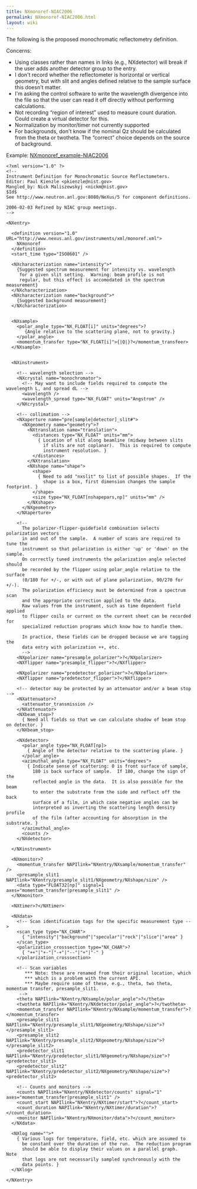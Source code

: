 ```yaml
---
title: NXmonoref-NIAC2006
permalink: NXmonoref-NIAC2006.html
layout: wiki
---
```


The following is the proposed monochromatic reflectometry definition.

Concerns:

-   Using classes rather than names in links (e.g., NXdetector) will
    break if the user adds another detector group to the entry.
-   I don't record whether the reflectometer is horizontal or vertical
    geometry, but with slit and angles defined relative to the sample
    surface this doesn't matter.
-   I'm asking the control software to write the wavelength divergence
    into the file so that the user can read it off directly without
    performing calculations.
-   Not recording “region of interest” used to measure count duration.
    Could create a virtual detector for this.
-   Normalization by monitor/timer not currently supported
-   For backgrounds, don't know if the nominal Qz should be calculated
    from the theta or twotheta. The “correct” choice depends on the
    source of background.

Example:
[NXmonoref\_example-NIAC2006](NXmonoref_example-NIAC2006.html "wikilink")

    <?xml version="1.0" ?>
    <!--
    Instrument Definition for Monochromatic Source Reflectometers.
    Editor: Paul Kienzle <pkienzle@nist.gov>
    Mangled_by: Nick Maliszewskyj <nickm@nist.gov>
    $Id$
    See http://www.neutron.anl.gov:8080/NeXus/5 for component definitions.

    2006-02-03 Refined by NIAC group meetings.
    -->

    <NXentry>

      <definition version="1.0" URL="http://www.nexus.anl.gov/instruments/xml/monoref.xml">
        NXmonoref
      </definition>
      <start_time type="ISO8601" />

      <NXcharacterization name="intensity">*
        {Suggested spectrum measurement for intensity vs. wavelength
         for a given slit setting.  Warning: beam profile is not 
         regular, but this effect is accomodated in the spectrum measurement}
      </NXcharacterization>
      <NXcharacterization name="background">*
        {Suggested background measurement}
      </NXcharacterization>


      <NXsample>
        <polar_angle type="NX_FLOAT[i]" units="degrees">?
           {Angle relative to the scattering plane, not to gravity.}
        </polar_angle>
        <momentum_transfer type="NX_FLOAT[i]">{|Q|}?</momentum_transfeer>
      </NXsample>


      <NXinstrument>

        <!-- wavelength selection -->
        <NXcrystal name="monochromator">
          <!-- May want to include fields required to compute the wavelength L, and spread dL -->
          <wavelength />
          <wavelength_spread type="NX_FLOAT" units="Angstrom" />
        </NXcrystal>

        <!-- collimation -->
        <NXaperture name="pre[sample|detector]_slit#">
          <NXgeometry name="geometry">?
            <NXtranslation name="translation">
              <distances type="NX_FLOAT" units="mm">
                { Location of slit along beamline (midway between slits 
                  if slits are not coplanar).  This is required to compute 
                  instrument resolution. }
              </distances>          
            </NXtranslation>
            <NXshape name="shape">
              <shape>
                { Need to add "nxslit" to list of possible shapes.  If the
                  shape is a box, first dimension changes the sample footprint. }
              </shape>
              <size type="NX_FLOAT[nshapepars,np]" units="mm" />
            </NXshape>
          </NXgeometry>
        </NXaperture>

        <!-- 
          The polarizer-flipper-guidefield combination selects polarization vectors 
          in and out of the sample.  A number of scans are required to tune the 
          instrument so that polarization is either 'up' or 'down' on the sample.  
          On correctly tuned instruments the polarization angle selected should 
          be recorded by the flipper using polar_angle relative to the surface 
          (0/180 for +/-, or with out of plane polarization, 90/270 for +/-).  
          The polarization efficiency must be determined from a spectrum scan
          and the appropriate correction applied to the data.
          Raw values from the instrument, such as time dependent field applied
          to flipper coils or current on the current sheet can be recorded for
          specialized reduction programs which know how to handle them.

          In practice, these fields can be dropped because we are tagging the
          data entry with polarization ++, etc.
          -->
        <NXpolarizer name="presample_polarizer">?</NXpolarizer>
        <NXflipper name="presample_flipper">?</NXflipper>

        <NXpolarizer name="predetector_polarizer">?</NXpolarizer>
        <NXflipper name="predetector_flipper">?</NXflipper>

        <!-- detector may be protected by an attenuator and/or a beam stop -->
        <NXattenuator>?
          <attenuator_transmission />
        </NXattenuator>
        <NXbeam_stop>?
          { Need all fields so that we can calculate shadow of beam stop on detector. }
        </NXbeam_stop>

        <NXdetector>
          <polar_angle type="NX_FLOAT[np]>
            { Angle of the detector relative to the scattering plane. }
          </polar_angle>
          <azimuthal_angle type="NX_FLOAT" units="degrees">
            { Indicate sense of scattering: 0 is front surface of sample, 
              180 is back surface of sample.  If 180, change the sign of the
              reflected angle in the data.  It is also possible for the beam
              to enter the substrate from the side and reflect off the back 
              surface of a film, in which case negative angles can be 
              interpreted as inverting the scattering length density profile
              of the film (after accounting for absorption in the substrate. }
          </azimuthal_angle>
          <counts />
        </NXdetector>

      </NXinstrument>

      <NXmonitor>?
        <momentum_transfer NAPIlink="NXentry/NXsample/momentum_transfer" />
        <presample_slit1 NAPIlink="NXentry/presample_slit1/NXgeometry/NXshape/size" />
        <data type="FLOAT32[np]" signal=1 axes="momentum_transfer|presample_slit1" />
      </NXmonitor>

      <NXtimer>?</NXtimer>

      <NXdata>
        <!-- Scan identification tags for the specific measurement type -->
        <scan_type type="NX_CHAR"> 
          { "intensity"|"background"|"specular"|"rock"|"slice"|"area" }
        </scan_type>
        <polarization_crosssection type="NX_CHAR">?
          { "++"|"+-"|"-+"|"--"|"+"|"-" }
        </polarization_crosssection>

        <!-- Scan variables
           *** Note: these are renamed from their original location, which
           *** which is a problem with the current API.
           *** Maybe require some of these, e.g., theta, two theta, momentum transfer, presample_slit1.
         -->
        <theta NAPIlink="NXentry/NXsample/polar_angle">?</theta>
        <twotheta NAPIlink="NXentry/NXdetector/polar_angle">?</twotheta>
        <momentum_transfer NAPIlink="NXentry/NXsample/momentum_transfer">?</momentum_transfer>
        <presample_slit1 NAPIlink="NXentry/presample_slit1/NXgeometry/NXshape/size">?</presample_slit1>
        <presample_slit2 NAPIlink="NXentry/presample_slit2/NXgeometry/NXshape/size">?</presample_slit2>
        <predetector_slit1 NAPIlink="NXentry/predetector_slit1/NXgeometry/NXshape/size">?<predetector_slit1>
        <predetector_slit2" NAPIlink="NXentry/predetector_slit2/NXgeometry/NXshape/size">?<predetector_slit2>

        <!-- Counts and monitors -->
        <counts NAPIlink="NXentry/NXdetector/counts" signal="1" axes="momentum_transfer|presample_slit1" />
        <count_start NAPIlink="NXentry/NXtimer/start">?</count_start>
        <count_duration NAPIlink="NXentry/NXtimer/duration">?</count_duration>
        <monitor NAPIlink="NXentry/NXmonitor/data">?</count_monitor>
      </NXdata>

      <NXlog name="">*
        { Various logs for temperature, field, etc. which are assumed to
          be constant over the duration of the run.  The reduction program
          should be able to display their values on a parallel graph.  Note
          that logs are not necessarily sampled synchronously with the
          data points. }
      </NXlog>

    </NXentry>

